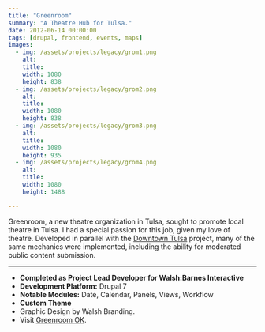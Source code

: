 ```yaml
---
title: "Greenroom"
summary: "A Theatre Hub for Tulsa."
date: 2012-06-14 00:00:00
tags: [drupal, frontend, events, maps]
images:
  - img: /assets/projects/legacy/grom1.png
    alt: 
    title: 
    width: 1080
    height: 838
  - img: /assets/projects/legacy/grom2.png
    alt: 
    title: 
    width: 1080
    height: 838
  - img: /assets/projects/legacy/grom3.png
    alt: 
    title: 
    width: 1080
    height: 935
  - img: /assets/projects/legacy/grom4.png
    alt: 
    title: 
    width: 1080
    height: 1488

---
```


<p>Greenroom, a new theatre organization in Tulsa, sought to promote local theatre in Tulsa. I had a special passion for this job, given my love of theatre. Developed in parallel with the <a href="/project/downtown-coordinating-council">Downtown Tulsa</a> project, many of the same mechanics were implemented, including the ability for moderated public content submission.&nbsp;</p>

---

<ul><li><strong>Completed as Project Lead Developer for Walsh:Barnes Interactive</strong></li><li><strong>Development Platform:</strong>&nbsp;Drupal 7</li><li><strong>Notable Modules:</strong>&nbsp;Date, Calendar, Panels, Views, Workflow</li><li><strong>Custom Theme</strong></li><li>Graphic Design by Walsh Branding.</li><li>Visit&nbsp;<a href="http://www.greenroomok.com/" target="_blank">Greenroom OK</a>.</li></ul>
